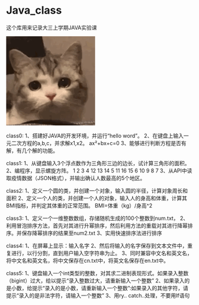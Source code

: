 # Java_class
这个库用来记录大三上学期JAVA实验课


![image](https://github.com/0806gcx/Java_class/blob/master/cry.gif)

class0:
1、搭建好JAVA的开发环境，并运行“hello word”。
2、在键盘上输入一元二次方程的a,b,c，并求解x1,x2。
    ax²+bx+c=0
3、能够进行判断方程是否有解，有几个解的功能。

class1:
1、从键盘输入3个浮点数作为三角形三边的边长，试计算三角形的面积。
2、编程序，显示螺旋方阵。
1	2	3	4
12	13	14	5
11	16	15	6
10	9	8	7
3、从API中读取疫情数据（JSON格式），并输出确认人数最高的5个地区。

class2:
1、定义一个圆的类，并创建一个对象，输入圆的半径，计算对象周长和面积
2、定义一个人的类，并创建一个人的对象，输入人的身高和体重，计算其BMI指标，并判定其体重的正常范围。
BMI=体重（kg）/身高^2

class3:
1、定义一个一维整数数组，存储随机生成的100个整数到num.txt，
2、利用冒泡排序方法，首先对其进行升幂排序，然后利用方法的重载对其进行降幂排序。并保存降幂排序的结果至num2.txt
3、实用快速排序法进行排序

class4:
1、在屏幕上显示：输入名字
2、然后将输入的名字保存到文本文件中，重复进行，以行分割，直到用户输入空字符串为止。
3、同时兼容中文名和英文名，将中文名和英文名，将中文保存在cn.txt中，将英文名保存在en.txt中。

class5:
1、键盘输入一个int类型的整数，对其求二进制表现形式。如果录入整数（bigint）过大，给以提示“录入整数过大，请重新输入一个整数”
2、如果录入的是小数，给提示“录入的是小数，请重新输入一个整数”:如果录入的其他字符，请提示“录入的是非法字符，请输入一个整数”
3、用ry.. catch..处理，不要用If语句
